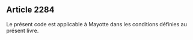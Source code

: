 Article 2284
----
Le présent code est applicable à Mayotte dans les conditions définies au présent
livre.
